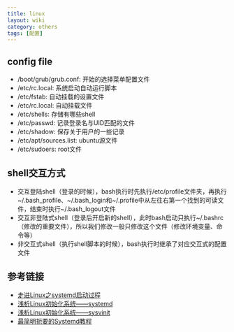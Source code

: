 ```yaml
---
title: linux
layout: wiki
category: others
tags: [配置]
---
```


## config file

* /boot/grub/grub.conf: 开始的选择菜单配置文件
* /etc/rc.local: 系统启动自动运行脚本
* /etc/fstab: 自动挂载的设置文件
* /etc/rc.local: 自动挂载文件
* /etc/shells: 存储有哪些shell
* /etc/passwd: 记录登录名与UID匹配的文件
* /etc/shadow: 保存关于用户的一些记录
* /etc/apt/sources.list: ubuntu源文件
* /etc/sudoers: root文件


## shell交互方式

* 交互登陆shell（登录的时候），bash执行时先执行/etc/profile文件夹，再执行~/.bash_profile、~/.bash_login和~/.profile中从左往右第一个找到的可读文件，结束时执行~/.bash_logout文件
* 交互非登陆式shell（登录后开启新的shell），此时bash启动只执行~/.bashrc（修改的重要文件），所以我们修改一般只修改这个文件（修改环境变量、命令等）
* 非交互式shell（执行shell脚本的时候），bash执行时继承了对应交互式的配置文件




## 参考链接

* [走进Linux之systemd启动过程](https://linux.cn/article-5457-1.html)
* [浅析Linux初始化系统——systemd](https://www.ibm.com/developerworks/cn/linux/1407_liuming_init3/)
* [浅析Linux初始化系统——sysvinit](https://www.ibm.com/developerworks/cn/linux/1407_liuming_init1/index.html)
* [最简明扼要的Systemd教程](http://blog.jobbole.com/97248/)







